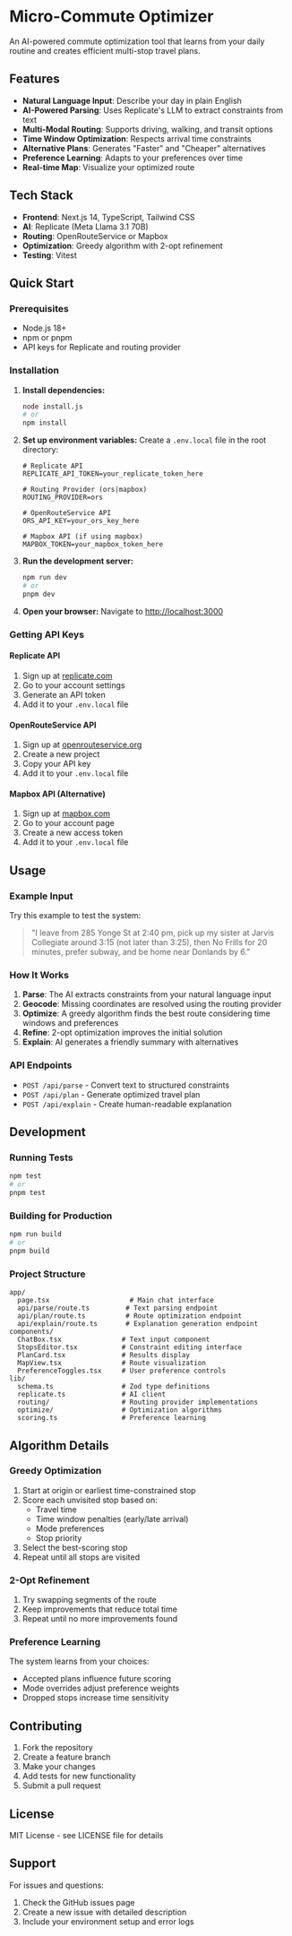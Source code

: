# Micro-Commute Optimizer

An AI-powered commute optimization tool that learns from your daily routine and creates efficient multi-stop travel plans.

## Features

- **Natural Language Input**: Describe your day in plain English
- **AI-Powered Parsing**: Uses Replicate's LLM to extract constraints from text
- **Multi-Modal Routing**: Supports driving, walking, and transit options
- **Time Window Optimization**: Respects arrival time constraints
- **Alternative Plans**: Generates "Faster" and "Cheaper" alternatives
- **Preference Learning**: Adapts to your preferences over time
- **Real-time Map**: Visualize your optimized route

## Tech Stack

- **Frontend**: Next.js 14, TypeScript, Tailwind CSS
- **AI**: Replicate (Meta Llama 3.1 70B)
- **Routing**: OpenRouteService or Mapbox
- **Optimization**: Greedy algorithm with 2-opt refinement
- **Testing**: Vitest

## Quick Start

### Prerequisites

- Node.js 18+ 
- npm or pnpm
- API keys for Replicate and routing provider

### Installation

1. **Install dependencies:**
   ```bash
   node install.js
   # or
   npm install
   ```

2. **Set up environment variables:**
   Create a `.env.local` file in the root directory:
   ```env
   # Replicate API
   REPLICATE_API_TOKEN=your_replicate_token_here
   
   # Routing Provider (ors|mapbox)
   ROUTING_PROVIDER=ors
   
   # OpenRouteService API
   ORS_API_KEY=your_ors_key_here
   
   # Mapbox API (if using mapbox)
   MAPBOX_TOKEN=your_mapbox_token_here
   ```

3. **Run the development server:**
   ```bash
   npm run dev
   # or
   pnpm dev
   ```

4. **Open your browser:**
   Navigate to [http://localhost:3000](http://localhost:3000)

### Getting API Keys

#### Replicate API
1. Sign up at [replicate.com](https://replicate.com)
2. Go to your account settings
3. Generate an API token
4. Add it to your `.env.local` file

#### OpenRouteService API
1. Sign up at [openrouteservice.org](https://openrouteservice.org)
2. Create a new project
3. Copy your API key
4. Add it to your `.env.local` file

#### Mapbox API (Alternative)
1. Sign up at [mapbox.com](https://mapbox.com)
2. Go to your account page
3. Create a new access token
4. Add it to your `.env.local` file

## Usage

### Example Input

Try this example to test the system:

> "I leave from 285 Yonge St at 2:40 pm, pick up my sister at Jarvis Collegiate around 3:15 (not later than 3:25), then No Frills for 20 minutes, prefer subway, and be home near Donlands by 6."

### How It Works

1. **Parse**: The AI extracts constraints from your natural language input
2. **Geocode**: Missing coordinates are resolved using the routing provider
3. **Optimize**: A greedy algorithm finds the best route considering time windows and preferences
4. **Refine**: 2-opt optimization improves the initial solution
5. **Explain**: AI generates a friendly summary with alternatives

### API Endpoints

- `POST /api/parse` - Convert text to structured constraints
- `POST /api/plan` - Generate optimized travel plan
- `POST /api/explain` - Create human-readable explanation

## Development

### Running Tests

```bash
npm test
# or
pnpm test
```

### Building for Production

```bash
npm run build
# or
pnpm build
```

### Project Structure

```
app/
  page.tsx                    # Main chat interface
  api/parse/route.ts         # Text parsing endpoint
  api/plan/route.ts          # Route optimization endpoint
  api/explain/route.ts       # Explanation generation endpoint
components/
  ChatBox.tsx               # Text input component
  StopsEditor.tsx           # Constraint editing interface
  PlanCard.tsx              # Results display
  MapView.tsx               # Route visualization
  PreferenceToggles.tsx     # User preference controls
lib/
  schema.ts                 # Zod type definitions
  replicate.ts              # AI client
  routing/                  # Routing provider implementations
  optimize/                 # Optimization algorithms
  scoring.ts                # Preference learning
```

## Algorithm Details

### Greedy Optimization

1. Start at origin or earliest time-constrained stop
2. Score each unvisited stop based on:
   - Travel time
   - Time window penalties (early/late arrival)
   - Mode preferences
   - Stop priority
3. Select the best-scoring stop
4. Repeat until all stops are visited

### 2-Opt Refinement

1. Try swapping segments of the route
2. Keep improvements that reduce total time
3. Repeat until no more improvements found

### Preference Learning

The system learns from your choices:
- Accepted plans influence future scoring
- Mode overrides adjust preference weights
- Dropped stops increase time sensitivity

## Contributing

1. Fork the repository
2. Create a feature branch
3. Make your changes
4. Add tests for new functionality
5. Submit a pull request

## License

MIT License - see LICENSE file for details

## Support

For issues and questions:
1. Check the GitHub issues page
2. Create a new issue with detailed description
3. Include your environment setup and error logs
